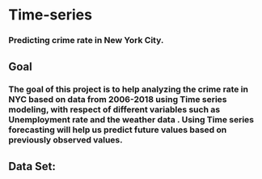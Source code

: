 # Time-series

### Predicting crime rate in New York City. 


## Goal


### The goal of this project is to help analyzing the crime rate in NYC based on data from 2006-2018 using Time series modeling, with respect of different variables such as Unemployment rate and the weather data . Using Time series forecasting  will help us predict future values based on previously observed values.



## Data Set:

### 
